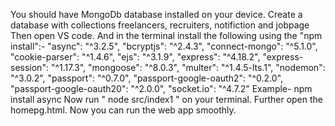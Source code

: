 You should have MongoDb database installed on your device. Create a database with collections freelancers, recruiters, notifiction and jobpage
Then open VS code. And in the terminal install the following using the "npm install":-
    "async": "^3.2.5",
    "bcryptjs": "^2.4.3",
    "connect-mongo": "^5.1.0",
    "cookie-parser": "^1.4.6",
    "ejs": "^3.1.9",
    "express": "^4.18.2",
    "express-session": "^1.17.3",
    "mongoose": "^8.0.3",
    "multer": "^1.4.5-lts.1",
    "nodemon": "^3.0.2",
    "passport": "^0.7.0",
    "passport-google-oauth2": "^0.2.0",
    "passport-google-oauth20": "^2.0.0",
    "socket.io": "^4.7.2"
Example- npm install async
Now run " node src/index1 " on your terminal.
Further open the homepg.html.
Now you can run the web app smoothly.
